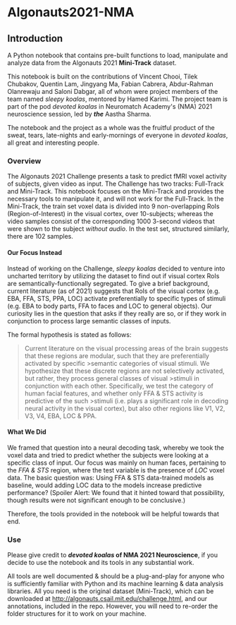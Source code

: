# Algonauts2021-NMA

## Introduction
A Python notebook that contains pre-built functions to load, manipulate and analyze data from the Algonauts 2021 __Mini-Track__ dataset.

This notebook is built on the contributions of Vincent Chooi, Tilek Chubakov, Quentin Lam, Jingyang Ma, Fabian Cabrera, Abdur-Rahman Olanrewaju and Saloni Dabgar, all of whom were project members of the team named *sleepy koalas*, mentored by Hamed Karimi.
The project team is part of the pod *devoted koalas* in Neuromatch Academy's (NMA) 2021 neuroscience session, led by __*the*__ Aastha Sharma.

The notebook and the project as a whole was the fruitful product of the sweat, tears, late-nights and early-mornings of everyone in *devoted koalas*, all great and interesting people. 

### Overview
The Algonauts 2021 Challenge presents a task to predict fMRI voxel activity of subjects, given video as input. The Challenge has two tracks: Full-Track and Mini-Track. This notebook focuses on the Mini-Track and provides the necessary tools to manipulate it, and will not work for the Full-Track. In the Mini-Track, the train set voxel data is divided into 9 non-overlapping RoIs (Region-of-Interest) in the visual cortex, over 10-subjects; whereas the video samples consist of the corresponding 1000 3-second videos that were shown to the subject *without audio*. In the test set, structured similarly, there are 102 samples. 

#### Our Focus Instead
Instead of working on the Challenge, *sleepy koalas* decided to venture into uncharted territory by utilizing the dataset to find out if visual cortex RoIs are semantically-functionally segregated. To give a brief background, current literature (as of 2021) suggests that RoIs of the visual cortex (e.g. EBA, FFA, STS, PPA, LOC) activate preferentially to specific types of stimuli (e.g. EBA to body parts, FFA to faces and LOC to general objects). Our curiosity lies in the question that asks if they really are so, or if they work in conjunction to process large semantic classes of inputs.

The formal hypothesis is stated as follows: 
>Current literature on the visual processing areas of the brain suggests that these regions are modular, such that they are preferentially activated by specific >semantic categories of visual stimuli. We hypothesize that these discrete regions are not selectively activated, but rather, they process general classes of visual >stimuli in conjunction with each other. Specifically, we test the category of human facial features, and whether only FFA & STS activity is predictive of the such >stimuli (i.e. plays a significant role in decoding neural activity in the visual cortex), but also other regions like V1, V2, V3, V4, EBA, LOC & PPA.

#### What We Did
We framed that question into a neural decoding task, whereby we took the voxel data and tried to predict whether the subjects were looking at a specific class of input. Our focus was mainly on human faces, pertaining to the *FFA & STS* region, where the test variable is the presence of *LOC* voxel data. The basic question was: Using FFA & STS data-trained models as baseline, would adding LOC data to the models increase predictive performance? (Spoiler Alert: We found that it hinted toward that possibility, though results were not significant enough to be conclusive.)

Therefore, the tools provided in the notebook will be helpful towards that end. 

### Use
Please give credit to __*devoted koalas* of NMA 2021 Neuroscience__, if you decide to use the notebook and its tools in any substantial work.

All tools are well documented & should be a plug-and-play for anyone who is sufficiently familiar with Python and its machine learning & data analysis libraries. All you need is the original dataset (Mini-Track), which can be downloaded at http://algonauts.csail.mit.edu/challenge.html, and our annotations, included in the repo. However, you will need to re-order the folder structures for it to work on your machine.
